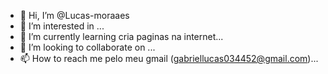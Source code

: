 - 👋 Hi, I’m @Lucas-moraaes
- 👀 I’m interested in ...
- 🌱 I’m currently learning cria paginas na internet...
- 💞️ I’m looking to collaborate on ...
- 📫 How to reach me pelo meu gmail (gabriellucas034452@gmail.com)...

<!---
Lucas-moraaes/Lucas-moraaes is a ✨ special ✨ repository because its `README.md` (this file) appears on your GitHub profile.
You can click the Preview link to take a look at your changes.
--->
